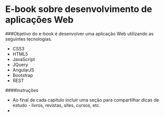 # E-book sobre desenvolvimento de aplicações Web

###Objetivo do e-book é desenvolver uma aplicação Web utilizando as seguintes tecnologias.

- CSS3
- HTML5
- JavaScript
- JQuery
- AngularJS
- Bootstrap
- REST


####Instruções 

* Ao final de cada capítulo incluir uma seção para compartilhar dicas de estudo - livros, revistas, sites, cursos, etc.
* 
